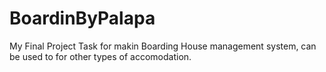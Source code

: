 # BoardinByPalapa
 My Final Project Task for makin Boarding House management system, can be used to for other types of accomodation.

